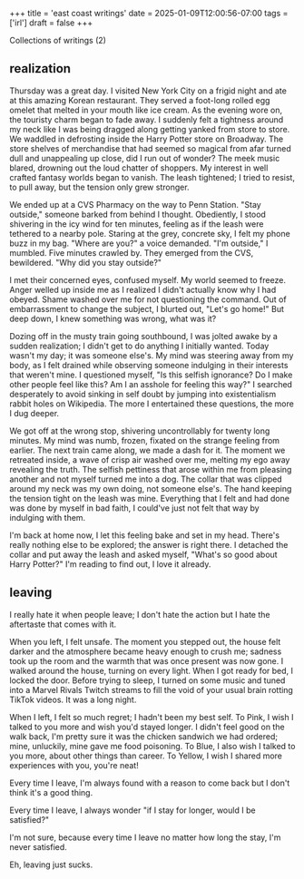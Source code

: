 +++
title = 'east coast writings'
date = 2025-01-09T12:00:56-07:00
tags = ['irl']
draft = false
+++

Collections of writings (2)

## realization

Thursday was a great day. I visited New York City on a frigid night and ate at this amazing Korean restaurant. They served a foot-long rolled egg omelet that melted in your mouth like ice cream. As the evening wore on, the touristy charm began to fade away. I suddenly felt a tightness around my neck like I was being dragged along getting yanked from store to store. We waddled in defrosting inside the Harry Potter store on Broadway. The store shelves of merchandise that had seemed so magical from afar turned dull and unappealing up close, did I run out of wonder? The meek music blared, drowning out the loud chatter of shoppers. My interest in well crafted fantasy worlds began to vanish. The leash tightened; I tried to resist, to pull away, but the tension only grew stronger.

We ended up at a CVS Pharmacy on the way to Penn Station. "Stay outside," someone barked from behind I thought. Obediently, I stood shivering in the icy wind for ten minutes, feeling as if the leash were tethered to a nearby pole. Staring at the grey, concrete sky, I felt my phone buzz in my bag. "Where are you?" a voice demanded. "I'm outside," I mumbled. Five minutes crawled by. They emerged from the CVS, bewildered. "Why did you stay outside?"

I met their concerned eyes, confused myself. My world seemed to freeze. Anger welled up inside me as I realized I didn't actually know why I had obeyed. Shame washed over me for not questioning the command. Out of embarrassment to change the subject, I blurted out, "Let's go home!" But deep down, I knew something was wrong, what was it?

Dozing off in the musty train going southbound, I was jolted awake by a sudden realization; I didn't get to do anything I initially wanted. Today wasn't my day; it was someone else's. My mind was steering away from my body, as I felt drained while observing someone indulging in their interests that weren't mine. I questioned myself, "Is this selfish ignorance? Do I make other people feel like this? Am I an asshole for feeling this way?" I searched desperately to avoid sinking in self doubt by jumping into existentialism rabbit holes on Wikipedia. The more I entertained these questions, the more I dug deeper.

We got off at the wrong stop, shivering uncontrollably for twenty long minutes. My mind was numb, frozen, fixated on the strange feeling from earlier. The next train came along, we made a dash for it. The moment we retreated inside, a wave of crisp air washed over me, melting my ego away revealing the truth. The selfish pettiness that arose within me from pleasing another and not myself turned me into a dog. The collar that was clipped around my neck was my own doing, not someone else's. The hand keeping the tension tight on the leash was mine. Everything that I felt and had done was done by myself in bad faith, I could've just not felt that way by indulging with them.

I'm back at home now, I let this feeling bake and set in my head. There's really nothing else to be explored; the answer is right there. I detached the collar and put away the leash and asked myself, "What's so good about Harry Potter?" I'm reading to find out, I love it already.

## leaving

I really hate it when people leave; I don't hate the action but I hate the aftertaste that comes with it.

When you left, I felt unsafe. The moment you stepped out, the house felt darker and the atmosphere became heavy enough to crush me; sadness took up the room and the warmth that was once present was now gone. I walked around the house, turning on every light. When I got ready for bed, I locked the door. Before trying to sleep, I turned on some music and tuned into a Marvel Rivals Twitch streams to fill the void of your usual brain rotting TikTok videos. It was a long night.

When I left, I felt so much regret; I hadn't been my best self. To Pink, I wish I talked to you more and wish you'd stayed longer. I didn't feel good on the walk back, I'm pretty sure it was the chicken sandwich we had ordered; mine, unluckily, mine gave me food poisoning. To Blue, I also wish I talked to you more, about other things than career. To Yellow, I wish I shared more experiences with you, you're neat!

Every time I leave, I'm always found with a reason to come back but I don't think it's a good thing.

Every time I leave, I always wonder "if I stay for longer, would I be satisfied?"

I'm not sure, because every time I leave no matter how long the stay, I'm never satisfied. 

Eh, leaving just sucks.